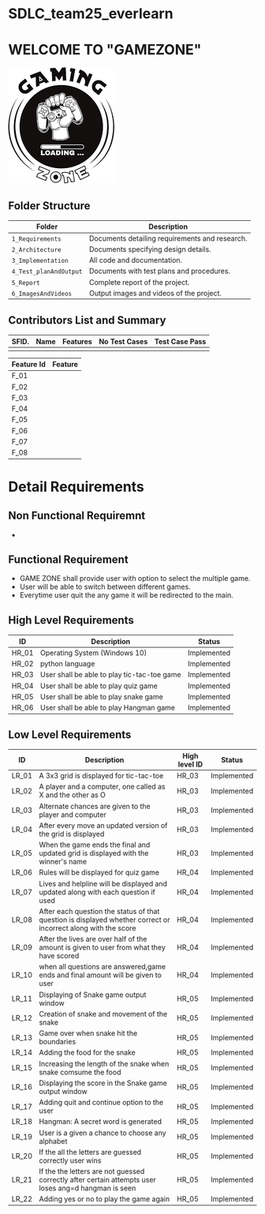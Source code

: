 # SDLC_team25_everlearn
# WELCOME TO  "GAMEZONE"
![Banner](https://github.com/hrithwik6986/SDLC_25_everlearn/blob/main/1_Requirements/gaming.png)



## Folder Structure
Folder                  | Description
------------------------| -----------------------------------------
`1_Requirements`        | Documents detailing requirements and research.
`2_Architecture`        | Documents specifying design details.
`3_Implementation`      | All code and documentation.
`4_Test_planAndOutput`  | Documents with test plans and procedures.
`5_Report`              | Complete report of the project.
`6_ImagesAndVideos`     | Output images and videos of the project.


## Contributors List and Summary

SFID.  |  Name      |    Features                       |   No Test Cases|  Test Case Pass|
-------|----------- |-----------------------------------|----------------|----------------|
       |            |                                   |                |                |
       

| Feature Id | Feature |
| -----------|---------|
|F_01|                      |
|F_02|                      |
|F_03|                      |
|F_04|                      |
|F_05|                      |
|F_06|                      |
|F_07|                      |
|F_08|                      |


# Detail Requirements

## Non Functional Requiremnt 
*

## Functional Requirement 
* GAME ZONE shall provide user with option to select the multiple game. 
* User will be able to switch between different games.
* Everytime user quit the any game it will be redirected to the main.

## High Level Requirements

|      ID          |Description                          |Status                         
|----------------|-------------------------------|-----------------------------|
|HR_01|Operating System (Windows 10)             |Implemented                  |
|HR_02|python language                           |Implemented                  |
|HR_03|User shall be able to play tic-tac-toe game|Implemented                 |
|HR_04|User shall be able to play quiz game      |Implemented                  |
|HR_05|User shall be able to play snake game     |Implemented                  |
|HR_06|User shall be able to play Hangman game   |Implemented                  |


## Low Level Requirements

|      ID          |Description                          |High level ID|Status |                        
|----------------|-------------------------------|-----------------------------|------------------------------|
|LR_01|       A 3x3 grid is displayed for tic-tac-toe                                   |HR_03|Implemented                  |
|LR_02|          A player and a computer, one called as X and the other as O                                |HR_03|Implemented|
|LR_03| Alternate chances are given to the player and computer|HR_03|Implemented|
|LR_04| After every move an updated version of the grid is displayed|HR_03|Implemented|
|LR_05| When the game ends the final and updated grid is displayed with the winner's name|HR_03|Implemented|
|LR_06| Rules will be displayed for quiz game|HR_04|Implemented|
|LR_07|Lives and helpline will be displayed and updated along with each question if used|HR_04|Implemented|
|LR_08|After each question the status of that question is displayed whether correct or incorrect along with the score|HR_04|Implemented|
|LR_09|After the lives are over half of the amount is given to user from what they have scored|HR_04|Implemented|
|LR_10|when all questions are answered,game ends and final amount will be given to user|HR_04|Implemented|
|LR_11|Displaying of Snake game output window |HR_05|Implemented|
|LR_12|Creation of snake and movement of the snake |HR_05|Implemented|
|LR_13|Game over when snake hit the boundaries |HR_05|Implemented|
|LR_14|Adding the food for the snake |HR_05|Implemented|
|LR_15|Increasing the length of the snake when snake comsume the food |HR_05|Implemented|
|LR_16|Displaying the score in the Snake game output window |HR_05|Implemented|
|LR_17|Adding quit and continue option to the user |HR_05|Implemented|
|LR_18|Hangman: A secret word is generated|HR_05|Implemented|
|LR_19|User is a given a chance to choose any alphabet|HR_05|Implemented|
|LR_20|If the all the letters are guessed correctly user wins|HR_05|Implemented|
|LR_21|If the the letters are not guessed correctly after certain attempts user loses ang=d hangman is seen|HR_05|Implemented|
|LR_22|Adding yes or no to play the game again|HR_05|Implemented|

